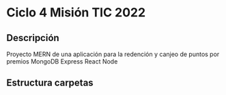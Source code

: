 # Ciclo 4  Misión TIC 2022

## Descripción

Proyecto MERN de una aplicación para la redención y canjeo de puntos por premios
MongoDB
Express
React
Node


## Estructura carpetas

